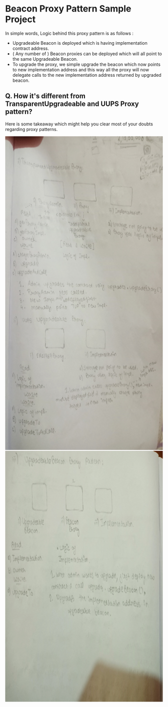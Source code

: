 # Beacon Proxy Pattern Sample Project

In simple words, Logic behind this proxy pattern is as follows : 

- Upgradeable Beacon is deployed which is having implementation contract address.
- ( Any number of ) Beacon proxies can be deployed which will all point to the same Upgradeable Beacon.
- To upgrade the proxy, we simple upgrade the beacon which now points to new implementation address and this way all the proxy will now delegate calls to the new implementation address returned by upgraded beacon.

## Q. How it's different from TransparentUpgradeable and UUPS Proxy pattern?

Here is some takeaway which might help you clear most of your doubts regarding proxy patterns.

<img src="images/proxypatternimg1.jpg" width=1000 height=1000 />
<img src="images/proxypatternimg2.jpg" width=1200 height=800 />



